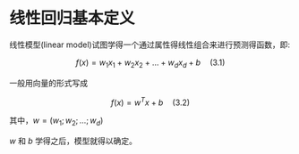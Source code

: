 # 线性回归基本定义

线性模型(linear model)试图学得一个通过属性得线性组合来进行预测得函数，即:  

$$ 
f(x)=w_1x_1+w_2x_2+ \dotsc +w_dx_d+b \quad (3.1)
$$

一般用向量的形式写成

$$ f(x)=w^Tx+b \quad (3.2) $$ 

其中，$w=(w_1;w_2; \dotsc ;w_d)$

$w$ 和 $b$ 学得之后，模型就得以确定。
